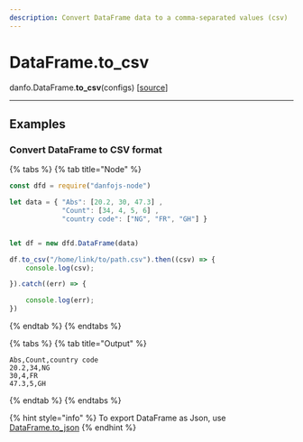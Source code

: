 ```yaml
---
description: Convert DataFrame data to a comma-separated values (csv)
---
```

# DataFrame.to_csv

danfo.DataFrame.**to_csv**(configs) \[[source](https://github.com/opensource9ja/danfojs/blob/cf5c7ae3a009458e61eedd18d9c9b5b6b10d5276/danfojs/src/core/frame.js#L125)]

****

## **Examples**

### Convert DataFrame to CSV format

{% tabs %}
{% tab title="Node" %}
```javascript
const dfd = require("danfojs-node")

let data = { "Abs": [20.2, 30, 47.3] ,
             "Count": [34, 4, 5, 6] ,
             "country code": ["NG", "FR", "GH"] }


let df = new dfd.DataFrame(data)

df.to_csv("/home/link/to/path.csv").then((csv) => {
    console.log(csv);

}).catch((err) => {

    console.log(err);
})
```
{% endtab %}
{% endtabs %}

{% tabs %}
{% tab title="Output" %}
```
Abs,Count,country code
20.2,34,NG
30,4,FR
47.3,5,GH
```
{% endtab %}
{% endtabs %}

{% hint style="info" %}
To export DataFrame as Json, use [DataFrame.to_json](dataframe.to_json.md)
{% endhint %}
